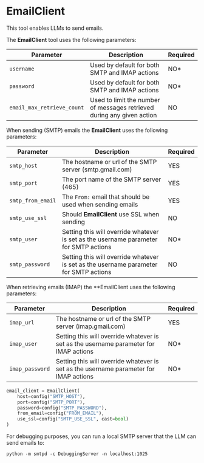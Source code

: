 # EmailClient

This tool enables LLMs to send emails.

The **EmailClient** tool uses the following parameters: 

| Parameter      | Description                          | Required |
| ----------- | ------------------------------------ |----------|
| `username`  | Used by default for both SMTP and IMAP actions  | NO* |
| `password`       | Used by default for both SMTP and IMAP actions | NO* |
| `email_max_retrieve_count`    | Used to limit the number of messages retrieved during any given action | NO |

When sending (SMTP) emails the **EmailClient** uses the following parameters:

| Parameter      | Description                          | Required |
| ----------- | ------------------------------------ |----------|
| `smtp_host`  | The hostname or url of the SMTP server (smtp.gmail.com)  | YES |
| `smtp_port`       | The port name of the SMTP server (465) | YES |
| `smtp_from_email`    | The `From:` email that should be used when sending emails | YES |
| `smtp_use_ssl` | Should **EmailClient** use SSL when sending | NO |
| `smtp_user`       | Setting this will override whatever is set as the username parameter for SMTP actions | NO* |
| `smtp_password`    | Setting this will override whatever is set as the username parameter for SMTP actions | NO |

When retrieving emails (IMAP) the **EmailClient uses the following parameters: 

| Parameter      | Description                          | Required |
| ----------- | ------------------------------------ |----------|
| `imap_url`  | The hostname or url of the SMTP server (imap.gmail.com)  | YES |
| `imap_user`       | Setting this will override whatever is set as the username parameter for IMAP actions | NO* |
| `imap_password`    | Setting this will override whatever is set as the username parameter for IMAP actions | NO* |

```python
email_client = EmailClient(
    host=config("SMTP_HOST"),
    port=config("SMTP_PORT"),
    password=config("SMTP_PASSWORD"),
    from_email=config("FROM_EMAIL"),
    use_ssl=config("SMTP_USE_SSL", cast=bool)
)
```

For debugging purposes, you can run a local SMTP server that the LLM can send emails to:

```shell
python -m smtpd -c DebuggingServer -n localhost:1025
```
